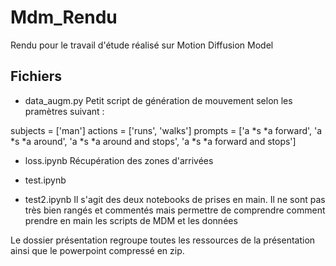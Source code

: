 # Mdm_Rendu
Rendu pour le travail d'étude réalisé sur Motion Diffusion Model


## Fichiers

- data_augm.py
Petit script de génération de mouvement selon les pramètres suivant :

subjects = ['man']
actions = ['runs', 'walks']
prompts = ['a *s *a forward', 'a *s *a around', 'a *s *a around and stops', 'a *s *a forward and stops']

- loss.ipynb
Récupération des zones d'arrivées

- test.ipynb
- test2.ipynb
Il s'agit des deux notebooks de prises en main. Il ne sont pas très bien rangés et commentés mais permettre de comprendre comment prendre en main les scripts de MDM et les données

Le dossier présentation regroupe toutes les ressources de la présentation ainsi que le powerpoint compressé en zip.
